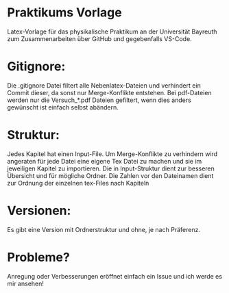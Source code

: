 # Praktikums Vorlage
Latex-Vorlage für das physikalische Praktikum an der Universität Bayreuth zum Zusammenarbeiten über GitHub und gegebenfalls VS-Code.

# Gitignore:
Die .gitignore Datei filtert alle Nebenlatex-Dateien und verhindert ein Commit dieser, da sonst nur Merge-Konflikte entstehen. Bei pdf-Dateien werden nur die Versuch_*.pdf Dateien gefiltert, wenn dies anders gewünscht ist einfach selbst abändern.

# Struktur:
Jedes Kapitel hat einen Input-File. Um Merge-Konflikte zu verhindern wird angeraten für jede Datei eine eigene Tex Datei zu machen und sie im jeweiligen Kapitel zu importieren. Die in Input-Struktur dient zur besseren Übersicht und für mögliche Ordner. Die Zahlen vor den Dateinamen dient zur Ordnung der einzelnen tex-Files nach Kapiteln

# Versionen:
Es gibt eine Version mit Ordnerstruktur und ohne, je nach Präferenz.

# Probleme?
Anregung oder Verbesserungen eröffnet einfach ein Issue und ich werde es mir ansehen!
